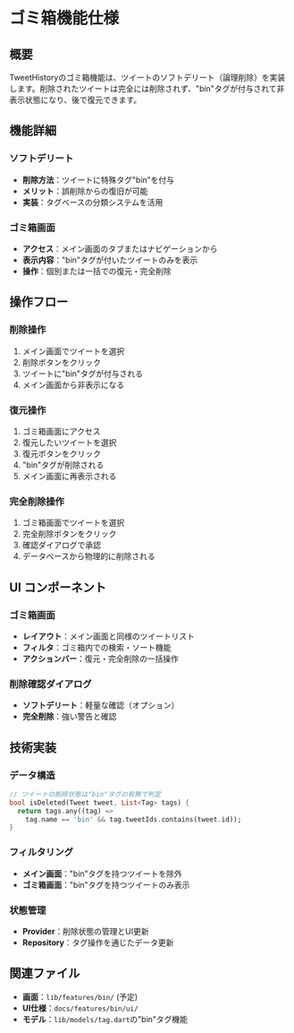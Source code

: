 # ゴミ箱機能仕様

## 概要
TweetHistoryのゴミ箱機能は、ツイートのソフトデリート（論理削除）を実装します。削除されたツイートは完全には削除されず、"bin"タグが付与されて非表示状態になり、後で復元できます。

## 機能詳細

### ソフトデリート
- **削除方法**：ツイートに特殊タグ"bin"を付与
- **メリット**：誤削除からの復旧が可能
- **実装**：タグベースの分類システムを活用

### ゴミ箱画面
- **アクセス**：メイン画面のタブまたはナビゲーションから
- **表示内容**："bin"タグが付いたツイートのみを表示
- **操作**：個別または一括での復元・完全削除

## 操作フロー

### 削除操作
1. メイン画面でツイートを選択
2. 削除ボタンをクリック
3. ツイートに"bin"タグが付与される
4. メイン画面から非表示になる

### 復元操作
1. ゴミ箱画面にアクセス
2. 復元したいツイートを選択
3. 復元ボタンをクリック
4. "bin"タグが削除される
5. メイン画面に再表示される

### 完全削除操作
1. ゴミ箱画面でツイートを選択
2. 完全削除ボタンをクリック
3. 確認ダイアログで承認
4. データベースから物理的に削除される

## UI コンポーネント

### ゴミ箱画面
- **レイアウト**：メイン画面と同様のツイートリスト
- **フィルタ**：ゴミ箱内での検索・ソート機能
- **アクションバー**：復元・完全削除の一括操作

### 削除確認ダイアログ
- **ソフトデリート**：軽量な確認（オプション）
- **完全削除**：強い警告と確認

## 技術実装

### データ構造
```dart
// ツイートの削除状態は"bin"タグの有無で判定
bool isDeleted(Tweet tweet, List<Tag> tags) {
  return tags.any((tag) => 
    tag.name == 'bin' && tag.tweetIds.contains(tweet.id));
}
```

### フィルタリング
- **メイン画面**："bin"タグを持つツイートを除外
- **ゴミ箱画面**："bin"タグを持つツイートのみ表示

### 状態管理
- **Provider**：削除状態の管理とUI更新
- **Repository**：タグ操作を通じたデータ更新

## 関連ファイル
- **画面**：`lib/features/bin/` (予定)
- **UI仕様**：`docs/features/bin/ui/`
- **モデル**：`lib/models/tag.dart`の"bin"タグ機能